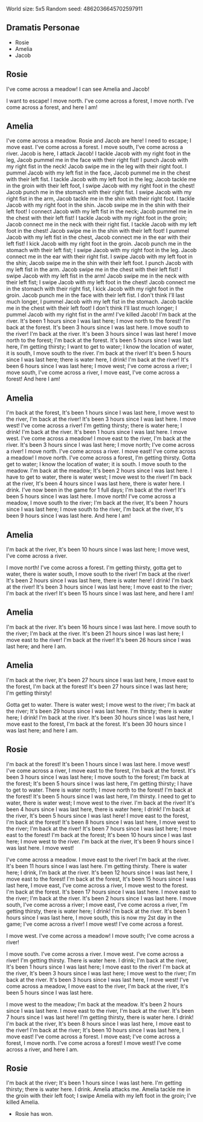 World size: 5x5
Random seed: 4862036645702597911

Dramatis Personae
-----------------

* Rosie
* Amelia
* Jacob

Rosie
-----

I've come across a meadow! I can see Amelia and Jacob! 

I want to escape! I move north. I've come across a forest, I move north. I've come across a forest, and here I am!

Amelia
------

I've come across a meadow. Rosie and Jacob are here! I need to escape; I move east. I've come across a forest. I move south, I've come across a river. Jacob is here, I attack Jacob! I tackle Jacob with my right foot in the leg, Jacob pummel me in the face with their right fist! I punch Jacob with my right fist in the neck! Jacob swipe me in the leg with their right foot. I pummel Jacob with my left fist in the face, Jacob pummel me in the chest with their left fist. I tackle Jacob with my left foot in the leg; Jacob tackle me in the groin with their left foot, I swipe Jacob with my right foot in the chest! Jacob punch me in the stomach with their right fist. I swipe Jacob with my right fist in the arm, Jacob tackle me in the shin with their right foot. I tackle Jacob with my right foot in the shin. Jacob swipe me in the shin with their left foot! I connect Jacob with my left fist in the neck; Jacob pummel me in the chest with their left fist! I tackle Jacob with my right foot in the groin; Jacob connect me in the neck with their right fist. I tackle Jacob with my left foot in the chest! Jacob swipe me in the shin with their left foot! I pummel Jacob with my left fist in the chest, Jacob connect me in the ear with their left fist! I kick Jacob with my right foot in the groin. Jacob punch me in the stomach with their left fist; I swipe Jacob with my right foot in the leg. Jacob connect me in the ear with their right fist. I swipe Jacob with my left foot in the shin; Jacob swipe me in the shin with their left foot. I punch Jacob with my left fist in the arm. Jacob swipe me in the chest with their left fist! I swipe Jacob with my left fist in the arm! Jacob swipe me in the neck with their left fist; I swipe Jacob with my left foot in the chest! Jacob connect me in the stomach with their right fist, I kick Jacob with my right foot in the groin. Jacob punch me in the face with their left fist. I don't think I'll last much longer, I pummel Jacob with my left fist in the stomach. Jacob tackle me in the chest with their left foot! I don't think I'll last much longer; I pummel Jacob with my right fist in the arm! I've killed Jacob! I'm back at the river. It's been 1 hours since I was last here; I move north to the forest! I'm back at the forest. It's been 3 hours since I was last here. I move south to the river! I'm back at the river. It's been 3 hours since I was last here! I move north to the forest; I'm back at the forest. It's been 5 hours since I was last here, I'm getting thirsty; I want to get to water; I know the location of water, it is south, I move south to the river. I'm back at the river! It's been 5 hours since I was last here; there is water here, I drink! I'm back at the river! It's been 6 hours since I was last here; I move west; I've come across a river; I move south, I've come across a river, I move east, I've come across a forest! And here I am!

Amelia
------

I'm back at the forest, It's been 1 hours since I was last here, I move west to the river, I'm back at the river! It's been 3 hours since I was last here. I move west! I've come across a river! I'm getting thirsty; there is water here; I drink! I'm back at the river. It's been 1 hours since I was last here. I move west. I've come across a meadow! I move east to the river, I'm back at the river. It's been 3 hours since I was last here; I move north; I've come across a river! I move north. I've come across a river. I move east! I've come across a meadow! I move north. I've come across a forest, I'm getting thirsty. Gotta get to water; I know the location of water; it is south. I move south to the meadow. I'm back at the meadow; It's been 2 hours since I was last here. I have to get to water, there is water west; I move west to the river! I'm back at the river, It's been 4 hours since I was last here, there is water here. I drink. I've now been in the game for 1 full days; I'm back at the river! It's been 5 hours since I was last here. I move north! I've come across a meadow, I move south to the river; I'm back at the river, It's been 7 hours since I was last here; I move south to the river, I'm back at the river, It's been 9 hours since I was last here. And here I am!

Amelia
------

I'm back at the river, It's been 10 hours since I was last here; I move west, I've come across a river. 

I move north! I've come across a forest. I'm getting thirsty, gotta get to water, there is water south, I move south to the river! I'm back at the river! It's been 2 hours since I was last here, there is water here! I drink! I'm back at the river! It's been 3 hours since I was last here; I move east to the river; I'm back at the river! It's been 15 hours since I was last here, and here I am!

Amelia
------

I'm back at the river. It's been 16 hours since I was last here. I move south to the river; I'm back at the river. It's been 21 hours since I was last here; I move east to the river! I'm back at the river! It's been 26 hours since I was last here; and here I am.

Amelia
------

I'm back at the river, It's been 27 hours since I was last here, I move east to the forest, I'm back at the forest! It's been 27 hours since I was last here; I'm getting thirsty! 

Gotta get to water. There is water west; I move west to the river; I'm back at the river; It's been 29 hours since I was last here. I'm thirsty; there is water here; I drink! I'm back at the river. It's been 30 hours since I was last here, I move east to the forest, I'm back at the forest. It's been 30 hours since I was last here; and here I am.

Rosie
-----

I'm back at the forest! It's been 1 hours since I was last here. I move west! I've come across a river, I move east to the forest, I'm back at the forest. It's been 3 hours since I was last here; I move south to the forest; I'm back at the forest; It's been 5 hours since I was last here, I'm getting thirsty; I have to get to water. There is water north; I move north to the forest! I'm back at the forest! It's been 5 hours since I was last here, I'm thirsty. I need to get to water, there is water west; I move west to the river. I'm back at the river! It's been 4 hours since I was last here, there is water here; I drink! I'm back at the river, It's been 5 hours since I was last here! I move east to the forest, I'm back at the forest! It's been 8 hours since I was last here, I move west to the river; I'm back at the river! It's been 7 hours since I was last here; I move east to the forest! I'm back at the forest; It's been 10 hours since I was last here; I move west to the river. I'm back at the river, It's been 9 hours since I was last here. I move west! 

I've come across a meadow. I move east to the river! I'm back at the river. It's been 11 hours since I was last here. I'm getting thirsty. There is water here; I drink, I'm back at the river. It's been 12 hours since I was last here, I move east to the forest! I'm back at the forest, It's been 15 hours since I was last here, I move east, I've come across a river, I move west to the forest. I'm back at the forest. It's been 17 hours since I was last here. I move east to the river; I'm back at the river. It's been 2 hours since I was last here. I move south, I've come across a river; I move east, I've come across a river, I'm getting thirsty, there is water here; I drink! I'm back at the river. It's been 1 hours since I was last here, I move south, this is now my 2st day in the game; I've come across a river! I move west! I've come across a forest. 

I move west. I've come across a meadow! I move south; I've come across a river! 

I move south. I've come across a river. I move west. I've come across a river! I'm getting thirsty. There is water here. I drink; I'm back at the river, It's been 1 hours since I was last here; I move east to the river! I'm back at the river, It's been 3 hours since I was last here; I move west to the river; I'm back at the river. It's been 3 hours since I was last here, I move west! I've come across a meadow, I move east to the river, I'm back at the river, It's been 5 hours since I was last here. 

I move west to the meadow; I'm back at the meadow. It's been 2 hours since I was last here. I move east to the river, I'm back at the river. It's been 7 hours since I was last here! I'm getting thirsty, there is water here. I drink! I'm back at the river, It's been 8 hours since I was last here, I move east to the river! I'm back at the river; It's been 10 hours since I was last here, I move east! I've come across a forest. I move east; I've come across a forest, I move north. I've come across a forest! I move west! I've come across a river, and here I am.

Rosie
-----

I'm back at the river; It's been 1 hours since I was last here. I'm getting thirsty; there is water here. I drink. Amelia attacks me. Amelia tackle me in the groin with their left foot; I swipe Amelia with my left foot in the groin; I've killed Amelia.

* Rosie has won.
